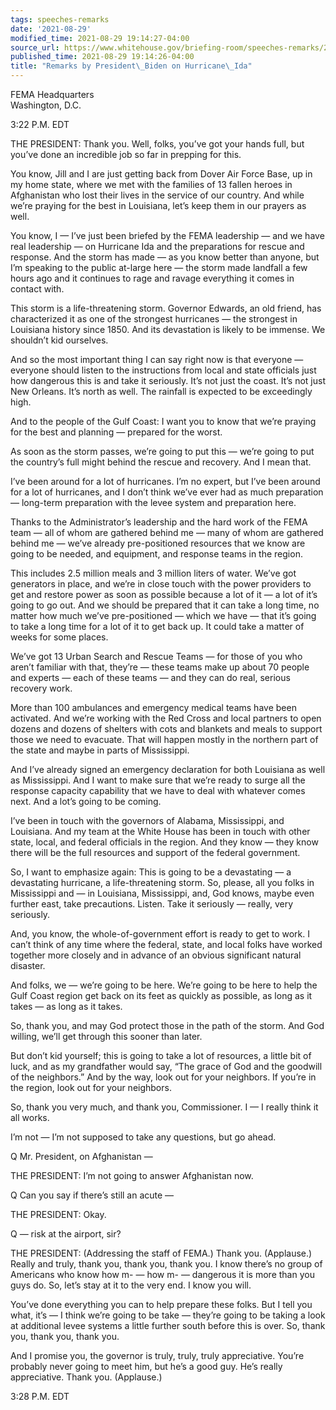 ```yaml
---
tags: speeches-remarks
date: '2021-08-29'
modified_time: 2021-08-29 19:14:27-04:00
source_url: https://www.whitehouse.gov/briefing-room/speeches-remarks/2021/08/29/remarks-by-president-biden-on-hurricane-ida/
published_time: 2021-08-29 19:14:26-04:00
title: "Remarks by President\_Biden on Hurricane\_Ida"
---
```

 
FEMA Headquarters  
Washington, D.C.

3:22 P.M. EDT

THE PRESIDENT: Thank you. Well, folks, you’ve got your hands full, but
you’ve done an incredible job so far in prepping for this.

You know, Jill and I are just getting back from Dover Air Force Base, up
in my home state, where we met with the families of 13 fallen heroes in
Afghanistan who lost their lives in the service of our country. And
while we’re praying for the best in Louisiana, let’s keep them in our
prayers as well.

You know, I — I’ve just been briefed by the FEMA leadership — and we
have real leadership — on Hurricane Ida and the preparations for rescue
and response. And the storm has made — as you know better than anyone,
but I’m speaking to the public at-large here — the storm made landfall a
few hours ago and it continues to rage and ravage everything it comes in
contact with.

This storm is a life-threatening storm. Governor Edwards, an old friend,
has characterized it as one of the strongest hurricanes — the strongest
in Louisiana history since 1850. And its devastation is likely to be
immense. We shouldn’t kid ourselves.

And so the most important thing I can say right now is that everyone —
everyone should listen to the instructions from local and state
officials just how dangerous this is and take it seriously. It’s not
just the coast. It’s not just New Orleans. It’s north as well. The
rainfall is expected to be exceedingly high.

And to the people of the Gulf Coast: I want you to know that we’re
praying for the best and planning — prepared for the worst.

As soon as the storm passes, we’re going to put this — we’re going to
put the country’s full might behind the rescue and recovery. And I mean
that.

I’ve been around for a lot of hurricanes. I’m no expert, but I’ve been
around for a lot of hurricanes, and I don’t think we’ve ever had as much
preparation — long-term preparation with the levee system and
preparation here.

Thanks to the Administrator’s leadership and the hard work of the FEMA
team — all of whom are gathered behind me — many of whom are gathered
behind me — we’ve already pre-positioned resources that we know are
going to be needed, and equipment, and response teams in the region.

This includes 2.5 million meals and 3 million liters of water. We’ve got
generators in place, and we’re in close touch with the power providers
to get and restore power as soon as possible because a lot of it — a lot
of it’s going to go out. And we should be prepared that it can take a
long time, no matter how much we’ve pre-positioned — which we have —
that it’s going to take a long time for a lot of it to get back up. It
could take a matter of weeks for some places.

We’ve got 13 Urban Search and Rescue Teams — for those of you who aren’t
familiar with that, they’re — these teams make up about 70 people and
experts — each of these teams — and they can do real, serious recovery
work.

More than 100 ambulances and emergency medical teams have been
activated. And we’re working with the Red Cross and local partners to
open dozens and dozens of shelters with cots and blankets and meals to
support those we need to evacuate. That will happen mostly in the
northern part of the state and maybe in parts of Mississippi.

And I’ve already signed an emergency declaration for both Louisiana as
well as Mississippi. And I want to make sure that we’re ready to surge
all the response capacity capability that we have to deal with whatever
comes next. And a lot’s going to be coming.

I’ve been in touch with the governors of Alabama, Mississippi, and
Louisiana. And my team at the White House has been in touch with other
state, local, and federal officials in the region. And they know — they
know there will be the full resources and support of the federal
government.

So, I want to emphasize again: This is going to be a devastating — a
devastating hurricane, a life-threatening storm. So, please, all you
folks in Mississippi and — in Louisiana, Mississippi, and, God knows,
maybe even further east, take precautions. Listen. Take it seriously —
really, very seriously.

And, you know, the whole-of-government effort is ready to get to work. I
can’t think of any time where the federal, state, and local folks have
worked together more closely and in advance of an obvious significant
natural disaster.

And folks, we — we’re going to be here. We’re going to be here to help
the Gulf Coast region get back on its feet as quickly as possible, as
long as it takes — as long as it takes.

So, thank you, and may God protect those in the path of the storm. And
God willing, we’ll get through this sooner than later.

But don’t kid yourself; this is going to take a lot of resources, a
little bit of luck, and as my grandfather would say, “The grace of God
and the goodwill of the neighbors.” And by the way, look out for your
neighbors. If you’re in the region, look out for your neighbors.

So, thank you very much, and thank you, Commissioner. I — I really think
it all works.

I’m not — I’m not supposed to take any questions, but go ahead.

Q Mr. President, on Afghanistan —

THE PRESIDENT: I’m not going to answer Afghanistan now.

Q Can you say if there’s still an acute —

THE PRESIDENT: Okay.

Q — risk at the airport, sir?

THE PRESIDENT: (Addressing the staff of FEMA.) Thank you. (Applause.)
Really and truly, thank you, thank you, thank you. I know there’s no
group of Americans who know how m- — how m- — dangerous it is more than
you guys do. So, let’s stay at it to the very end. I know you will.

You’ve done everything you can to help prepare these folks. But I tell
you what, it’s — I think we’re going to be take — they’re going to be
taking a look at additional levee systems a little further south before
this is over. So, thank you, thank you, thank you.

And I promise you, the governor is truly, truly, truly appreciative.
You’re probably never going to meet him, but he’s a good guy. He’s
really appreciative. Thank you. (Applause.)

3:28 P.M. EDT
